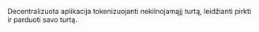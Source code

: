 Decentralizuota aplikacija tokenizuojanti nekilnojamąjį turtą, leidžianti pirkti ir parduoti savo turtą.

